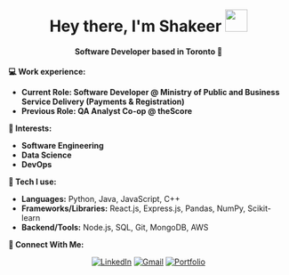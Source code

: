 

<!--
**shakeern/Shakeern** is a ✨ _special_ ✨ repository because its `README.md` (this file) appears on your GitHub profile.

-->

<h1 align="center">
  Hey there, I'm Shakeer
  <img src="wavegif.gif" width="40"/>
</h1>

<h4 align="center">Software Developer based in Toronto 📍</h4>

**💻 Work experience:**

- **Current Role: Software Developer @ Ministry of Public and Business Service Delivery (Payments & Registration)**
- **Previous Role: QA Analyst Co-op @ theScore**

**🌱 Interests:**

- **Software Engineering**
- **Data Science**
- **DevOps**

**🧠 Tech I use:**

- **Languages:** Python, Java, JavaScript, C++
- **Frameworks/Libraries:** React.js, Express.js, Pandas, NumPy, Scikit-learn
- **Backend/Tools:** Node.js, SQL, Git, MongoDB, AWS




**🔗 Connect With Me:**

<div align="center">

  [![LinkedIn](https://img.shields.io/badge/LinkedIn-%230077B5.svg?logo=linkedin&logoColor=white)](https://www.linkedin.com/in/shakeer-nawaz/)
  [![Gmail](https://img.shields.io/badge/Gmail-D14836?logo=gmail&logoColor=white)](mailto:shakeernawaz11@gmail.com)
  [![Portfolio](https://img.shields.io/badge/Portfolio-black?logo=github&logoColor=white)](https://shakeern.github.io/Shakeer-Nawaz/) <!-- Replace with your actual site if available -->

</div>
